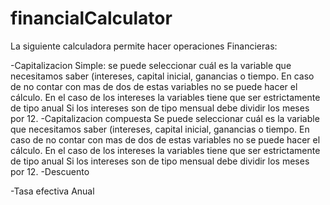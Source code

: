 # financialCalculator

La siguiente calculadora permite hacer operaciones Financieras:

-Capitalizacion Simple: se puede seleccionar cuál es la variable que necesitamos saber (intereses, capital inicial, ganancias o tiempo. 
En caso de no contar con mas de dos de estas variables no se puede hacer el cálculo.
En el caso de los intereses la variables tiene que ser estrictamente de tipo anual
Si los intereses son de tipo mensual debe dividir los meses por 12.
-Capitalizacion compuesta
Se puede seleccionar cuál es la variable que necesitamos saber (intereses, capital inicial, ganancias o tiempo. 
En caso de no contar con mas de dos de estas variables no se puede hacer el cálculo.
En el caso de los intereses la variables tiene que ser estrictamente de tipo anual
Si los intereses son de tipo mensual debe dividir los meses por 12.
-Descuento

-Tasa efectiva Anual






